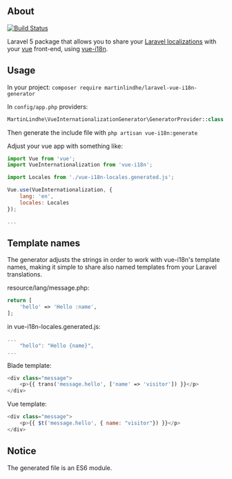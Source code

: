 ## About
[![Build Status](https://travis-ci.org/martinlindhe/laravel-vue-i18n-generator.png?branch=master)](https://travis-ci.org/martinlindhe/laravel-vue-i18n-generator)


Laravel 5 package that allows you to share your [Laravel localizations](http://laravel.com/docs/5.1/localization)
with your [vue](http://vuejs.org/) front-end, using [vue-i18n](https://github.com/kazupon/vue-i18n).


## Usage

In your project:
```composer require martinlindhe/laravel-vue-i18n-generator```

In ```config/app.php``` providers:

```php
MartinLindhe\VueInternationalizationGenerator\GeneratorProvider::class,
```

Then generate the include file with ```php artisan vue-i18n:generate```

Adjust your vue app with something like:

```js
import Vue from 'vue';
import VueInternationalization from 'vue-i18n';

import Locales from './vue-i18n-locales.generated.js';

Vue.use(VueInternationalization, {
    lang: 'en',
    locales: Locales
});

...
```

## Template names

The generator adjusts the strings in order to work with vue-i18n's template names,
making it simple to share also named templates from your Laravel translations.
 
resource/lang/message.php:
```php
return [
    'hello' => 'Hello :name',
];
```

in vue-i18n-locales.generated.js:
```js
...
    "hello": "Hello {name}",
...
```

Blade template:
```php
<div class="message">
    <p>{{ trans('message.hello', ['name' => 'visitor']) }}</p>
</div>
```

Vue template:
```js
<div class="message">
    <p>{{ $t('message.hello', { name: "visitor"}) }}</p>
</div>
```


## Notice

The generated file is an ES6 module.
